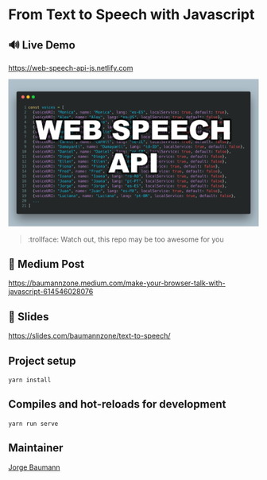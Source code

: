 # From Text to Speech with Javascript

## 🔊 Live Demo
https://web-speech-api-js.netlify.com

![main](./src/img/main.png)

> :trollface: Watch out, this repo may be too awesome for you

## 📝 Medium Post 
https://baumannzone.medium.com/make-your-browser-talk-with-javascript-614546028076


## 📜 Slides 
https://slides.com/baumannzone/text-to-speech/


## Project setup
```
yarn install
```

## Compiles and hot-reloads for development
```
yarn run serve
```


## Maintainer
[Jorge Baumann](https://instagram.com/baumannzone)
